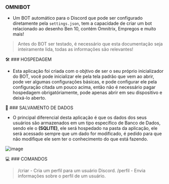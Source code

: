 ### OMNIBOT

- Um BOT automático para o Discord que pode ser configurado diretamente
pela ``settings.json``, tem a capacidade de criar um bot relacionado ao
desenho Ben 10, contém Omnitrix, Empregos e muito mais!

> Antes do BOT ser testado, é necessário que esta documentação
> seja inteiramente lida, todas as informações são relevantes!

🛠️ ### HOSPEDAGEM
- Esta aplicação foi criada com o objtivo de ser o seu próprio inicializador do BOT, você pode inicializar ele pela tela
padrão que vem ao abrir, pode ver algumas configurações básicas, e pode configurar ele pela configuração citada um pouco
acima, então não é necessário pagar hospedagem obrigatóriamente, pode apenas abrir em seu dispositivo e deixá-lo aberto.

📝 ### SALVAMENTO DE DADOS
- O principal diferencial desta aplicação é que os dados dos seus usuários são armazenados em um tipo específico de Banco de Dados,
sendo ele o **(SQLITE)**, ele será hospedado na pasta da aplicação, ele será acessado sempre que um dado for modificado, é pedido para
que não modifique ele sem ter o conhecimento do que está fazendo.

![image](https://imgur.com/S7CBzu2.png)

💻 ### COMANDOS
> /criar - Cria um perfil para um usuário Discord.
> /perfil - Envia informações sobre o perfil de um usuário.
